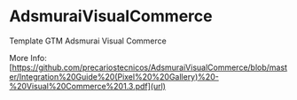# AdsmuraiVisualCommerce
Template GTM Adsmurai Visual Commerce

More Info:[https://github.com/precariostecnicos/AdsmuraiVisualCommerce/blob/master/Integration%20Guide%20(Pixel%20%20Gallery)%20-%20Visual%20Commerce%201.3.pdf](url)
